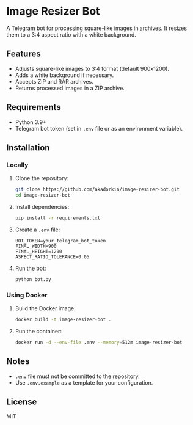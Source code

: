 
# Image Resizer Bot

A Telegram bot for processing square-like images in archives. It resizes them to a 3:4 aspect ratio with a white background.

## Features
- Adjusts square-like images to 3:4 format (default 900x1200).
- Adds a white background if necessary.
- Accepts ZIP and RAR archives.
- Returns processed images in a ZIP archive.

## Requirements
- Python 3.9+
- Telegram bot token (set in `.env` file or as an environment variable).

## Installation

### Locally
1. Clone the repository:
   ```bash
   git clone https://github.com/akadorkin/image-resizer-bot.git
   cd image-resizer-bot
   ```
2. Install dependencies:
   ```bash
   pip install -r requirements.txt
   ```
3. Create a `.env` file:
   ```plaintext
   BOT_TOKEN=your_telegram_bot_token
   FINAL_WIDTH=900
   FINAL_HEIGHT=1200
   ASPECT_RATIO_TOLERANCE=0.05
   ```
4. Run the bot:
   ```bash
   python bot.py
   ```

### Using Docker
1. Build the Docker image:
   ```bash
   docker build -t image-resizer-bot .
   ```
2. Run the container:
   ```bash
   docker run -d --env-file .env --memory=512m image-resizer-bot
   ```

## Notes
- `.env` file must not be committed to the repository.
- Use `.env.example` as a template for your configuration.

## License
MIT

